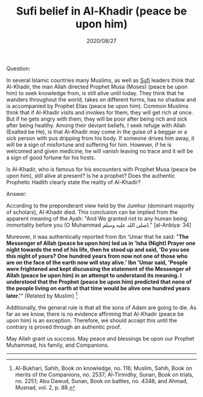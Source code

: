 ﻿---
layout: post
title: "Sufi belief in Al-Khadir (peace be upon him)"
publisher: "alsalafiyyah@icloud.com"
source: "Fatawa Al-Lajnah Ad-Da'imah no. 6001"
hijri: Muharram 8, 1442 AH
date: 2020/08/27
category: ["prophets", "sufism"]
shaykhs: 
 - Shaykh Abdul-'Aziz ibn 'Abdullah ibn Baz
 - Shaykh Abdul-Razzaq al-Afify
 - Shaykh Abdullah ibn Ghudayyan
 - Shaykh Abdullah ibn Qa'ud
---

Question: 

In several Islamic countries many Muslims, as well as [Sufi](/sufism/) leaders think that Al-Khadir, the man Allah directed Prophet Musa (Moses) (peace be upon him) to seek knowledge from, is still alive until today. They think that he wanders throughout the world, takes on different forms, has no shadow and is accompanied by Prophet Elias (peace be upon him). Common Muslims think that if Al-Khadir visits and invokes for them, they will get rich at once. But if he gets angry with them, they will be poor after being rich and sick after being healthy. Among their deviant beliefs, I seek refuge with Allah (Exalted be He), is that Al-Khadir may come in the guise of a beggar or a sick person with pus dripping from his body. If someone drives him away, it will be a sign of misfortune and suffering for him. However, if he is welcomed and given medicine, he will vanish leaving no trace and it will be a sign of good fortune for his hosts. 

Is Al-Khadir, who is famous for his encounters with Prophet Musa (peace be upon him), still alive at present? Is he a prophet? Does the authentic Prophetic Hadith clearly state the reality of Al-Khadir?

Answer:

According to the preponderant view held by the Jumhur (dominant majority of scholars), Al-Khadir died. This conclusion can be implied from the apparent meaning of the Ayah: "And We granted not to any human being immortality before you (O Muhammad صلى الله عليه وسلم)." [al-Anbiya: 34]

Moreover, it was authentically reported from Ibn 'Umar that he said: "**The Messenger of Allah (peace be upon him) led us in 'Isha (Night) Prayer one night towards the end of his life, then he stood up and said, 'Do you see this night of yours? One hundred years from now not one of those who are on the face of the earth now will stay alive.' Ibn 'Umar said, 'People were frightened and kept discussing the statement of the Messenger of Allah (peace be upon him) in an attempt to understand its meaning. I understood that the Prophet (peace be upon him) predicted that none of the people living on earth at that time would be alive one hundred years later.'**" (Related by Muslim) [^1]

Additionally, the general rule is that all the sons of Adam are going to die. As far as we know, there is no evidence affirming that Al-Khadir (peace be upon him) is an exception. Therefore, we should accept this until the contrary is proved through an authentic proof.

May Allah grant us success. May peace and blessings be upon our Prophet Muhammad, his family, and Companions.

---
[^1]: Al-Bukhari, Sahih, Book on knowledge, no. 116; Muslim, Sahih, Book on merits of the Companions, no. 2537; Al-Tirmidhy, Sunan, Book on trials, no. 2251; Abu Dawud, Sunan, Book on battles, no. 4348; and Ahmad, Musnad, vol. 2, p. 88.
